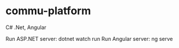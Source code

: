 # commu-platform
C# .Net, Angular

Run ASP.NET server: dotnet watch run
Run Angular server: ng serve